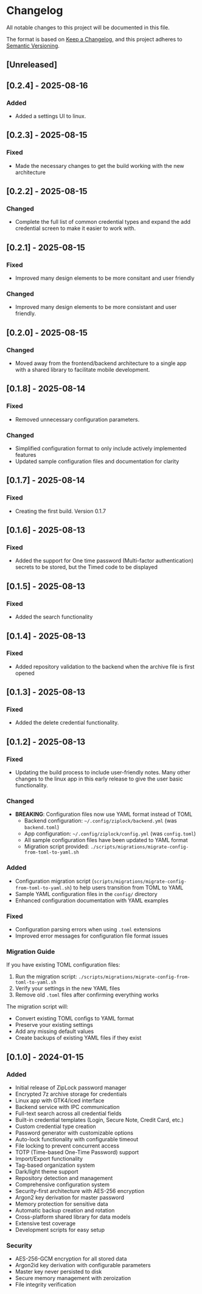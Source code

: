 # Changelog

All notable changes to this project will be documented in this file.

The format is based on [Keep a Changelog](https://keepachangelog.com/en/1.0.0/),
and this project adheres to [Semantic Versioning](https://semver.org/spec/v2.0.0.html).

## [Unreleased]

## [0.2.4] - 2025-08-16

### Added
- Added a settings UI to linux.

## [0.2.3] - 2025-08-15

### Fixed
- Made the necessary changes to get the build working with the new architecture

## [0.2.2] - 2025-08-15

### Changed
- Complete the full list of common credential types and expand the add credential screen to make it easier to work with.

## [0.2.1] - 2025-08-15

### Fixed
- Improved many design elements to be more consitant and user friendly

### Changed
- Improved many design elements to be more consistant and user friendly.

## [0.2.0] - 2025-08-15

### Changed
- Moved away from the frontend/backend architecture to a single app with a shared library to facilitate mobile development.

## [0.1.8] - 2025-08-14

### Fixed
- Removed unnecessary configuration parameters.

### Changed
- Simplified configuration format to only include actively implemented features
- Updated sample configuration files and documentation for clarity

## [0.1.7] - 2025-08-14

### Fixed
- Creating the first build. Version 0.1.7

## [0.1.6] - 2025-08-13

### Fixed
- Added the support for One time password (Multi-factor authentication) secrets to be stored, but the Timed code to be displayed

## [0.1.5] - 2025-08-13

### Fixed
- Added the search functionality

## [0.1.4] - 2025-08-13

### Fixed
- Added repository validation to the backend when the archive file is first opened

## [0.1.3] - 2025-08-13

### Fixed
- Added the delete credential functionality.

## [0.1.2] - 2025-08-13

### Fixed
- Updating the build process to include user-friendly notes. Many other changes to the linux app in this early release to give the user basic functionality.

### Changed
- **BREAKING**: Configuration files now use YAML format instead of TOML
  - Backend configuration: `~/.config/ziplock/backend.yml` (was `backend.toml`)
  - App configuration: `~/.config/ziplock/config.yml` (was `config.toml`)
  - All sample configuration files have been updated to YAML format
  - Migration script provided: `./scripts/migrations/migrate-config-from-toml-to-yaml.sh`

### Added
- Configuration migration script (`scripts/migrations/migrate-config-from-toml-to-yaml.sh`) to help users transition from TOML to YAML
- Sample YAML configuration files in the `config/` directory
- Enhanced configuration documentation with YAML examples

### Fixed
- Configuration parsing errors when using `.toml` extensions
- Improved error messages for configuration file format issues

### Migration Guide
If you have existing TOML configuration files:

1. Run the migration script: `./scripts/migrations/migrate-config-from-toml-to-yaml.sh`
2. Verify your settings in the new YAML files
3. Remove old `.toml` files after confirming everything works

The migration script will:
- Convert existing TOML configs to YAML format
- Preserve your existing settings
- Add any missing default values
- Create backups of existing YAML files if they exist

## [0.1.0] - 2024-01-15

### Added
- Initial release of ZipLock password manager
- Encrypted 7z archive storage for credentials
- Linux app with GTK4/iced interface
- Backend service with IPC communication
- Full-text search across all credential fields
- Built-in credential templates (Login, Secure Note, Credit Card, etc.)
- Custom credential type creation
- Password generator with customizable options
- Auto-lock functionality with configurable timeout
- File locking to prevent concurrent access
- TOTP (Time-based One-Time Password) support
- Import/Export functionality
- Tag-based organization system
- Dark/light theme support
- Repository detection and management
- Comprehensive configuration system
- Security-first architecture with AES-256 encryption
- Argon2 key derivation for master password
- Memory protection for sensitive data
- Automatic backup creation and rotation
- Cross-platform shared library for data models
- Extensive test coverage
- Development scripts for easy setup

### Security
- AES-256-GCM encryption for all stored data
- Argon2id key derivation with configurable parameters
- Master key never persisted to disk
- Secure memory management with zeroization
- File integrity verification
